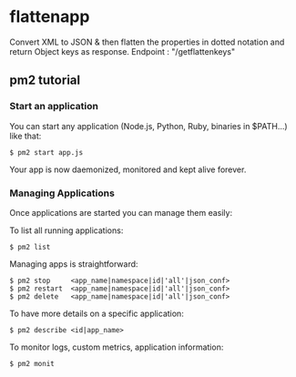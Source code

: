 # flattenapp

Convert XML to JSON  &amp; then flatten the properties in dotted notation and return Object keys as response.
Endpoint : "/getflattenkeys"

## pm2 tutorial

### Start an application

You can start any application (Node.js, Python, Ruby, binaries in $PATH...) like that:

```shell
$ pm2 start app.js
```

Your app is now daemonized, monitored and kept alive forever.

### Managing Applications

Once applications are started you can manage them easily:


To list all running applications:

```shell
$ pm2 list
```

Managing apps is straightforward:

```shell
$ pm2 stop     <app_name|namespace|id|'all'|json_conf>
$ pm2 restart  <app_name|namespace|id|'all'|json_conf>
$ pm2 delete   <app_name|namespace|id|'all'|json_conf>
```

To have more details on a specific application:

```shell
$ pm2 describe <id|app_name>
```

To monitor logs, custom metrics, application information:

```shell
$ pm2 monit
```

